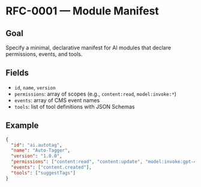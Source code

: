 # RFC-0001 — Module Manifest

## Goal
Specify a minimal, declarative manifest for AI modules that declare permissions, events, and tools.

## Fields
- `id`, `name`, `version`
- `permissions`: array of scopes (e.g., `content:read`, `model:invoke:*`)
- `events`: array of CMS event names
- `tools`: list of tool definitions with JSON Schemas

## Example
```json
{
  "id": "ai.autotag",
  "name": "Auto-Tagger",
  "version": "1.0.0",
  "permissions": ["content:read", "content:update", "model:invoke:gpt-4o-mini"],
  "events": ["content.created"],
  "tools": ["suggestTags"]
}
```
